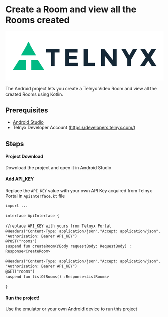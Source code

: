 # Create a Room and view all the Rooms created 

![Telnyx](https://github.com/team-telnyx/devrel/blob/main/assets/img/logo-dark.png?raw=true)

The Android project lets you create a Telnyx Video Room and view all the created Rooms using Kotlin.

## Prerequisites

- [Android Studio]()
- Telnyx Developer Account (https://developers.telnyx.com/)

## Steps 

#### Project Download
Download the project and open it in Android Studio

#### Add API_KEY
Replace  the `API_KEY` value with your own API Key acquired from Telnyx Portal in `ApiInterface.kt` file

```
import ...

interface ApiInterface {

//replace API_KEY with yours from Telnyx Portal
@Headers("Content-Type: application/json","Accept: application/json", "Authorization: Bearer API_KEY")
@POST("rooms")
suspend fun createRoom(@Body requestBody: RequestBody) : Response<CreateRoom>

@Headers("Content-Type: application/json","Accept: application/json", "Authorization: Bearer API_KEY")
@GET("rooms")
suspend fun listOfRooms() :Response<ListRooms>

}
```

#### Run the project!
Use the emulator or your own Android device to run this project



